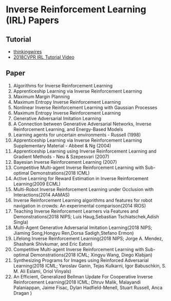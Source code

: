 # Inverse Reinforcement Learning (IRL) Papers
## Tutorial
- [thinkingwires](https://thinkingwires.com/posts/2018-02-13-irl-tutorial-1.html)
- [2018CVPR IRL Tutorial Video](https://www.youtube.com/watch?v=JbNeLiNnvII)
## Paper
1. Algorithms for Inverse Reinforcement Learning
2. Apprenticeship Learning via Inverse Reinforcement Learning
3. Maximum Margin Planning
4. Maximum Entropy Inverse Reinforcement Learning
5. Nonlinear Inverse Reinforcement Learning with Gaussian Processes
6. Maximum Entropy Inverse Reinforcement Learning
7. Generative Adversarial Imitation Learning
8. A Connection between Generative Adversarial Networks, Inverse Reinforcement Learning, and Energy-Based Models
9. Learning agents for uncertain environments - Russell (1998)
10. Apprenticeship Learning via Inverse Reinforcement Learning Supplementary Material - Abbeel & Ng (2004)
11. Apprenticeship Learning using Inverse Reinforcement Learning and Gradient Methods - Neu & Szepesvari (2007)
12. Bayesian Inverse Reinforcement Learning (2007)
13. Competitive Multi-agent Inverse Reinforcement Learning with Sub-optimal Demonstrations(2018 ICML)
14. Active Learning for Reward Estimation in Inverse Reinforcement Learning(2009 ECML)
15. Multi-Robot Inverse Reinforcement Learning under Occlusion with Interactions(2014 AAMAS)
16. Inverse Reinforcement Learning algorithms and features for robot navigation in crowds: An experimental comparison(2014 IROS)
17. Teaching Inverse Reinforcement Learners via Features and Demonstrations(2018 NIPS; Luis Haug,Sebastian Tschiatschek,Adish Singla)
18. Multi-Agent Generative Adversarial Imitation Learning(2018 NIPS; Jiaming Song,Hongyu Ren,Dorsa Sadigh,Stefano Ermon)
19. Lifelong Inverse Reinforcement Learning(2018 NIPS; Jorge A. Mendez, Shashank Shivkumar, and Eric Eaton)
20. Competitive Multi-agent Inverse Reinforcement Learning with Sub-optimal Demonstrations(2018 ICML; Xingyu Wang, Diego Klabjan)
21. Synthesizing Programs for Images using Reinforced Adversarial Learning(2018 ICML; Yaroslav Ganin, Tejas Kulkarni, Igor Babuschkin, S. M. Ali Eslami, Oriol Vinyals)
22. An Efficient, Generalized Bellman Update For Cooperative Inverse Reinforcement Learning(2018 ICML; Dhruv Malik, Malayandi Palaniappan, Jaime Fisac, Dylan Hadfield-Menell, Stuart Russell, Anca Dragan )

